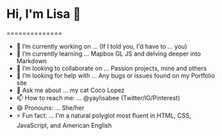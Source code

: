 # Hi, I'm Lisa 👋
==============

- 🔭 I’m currently working on ... (If I told you, I'd have to ... you)
- 🌱 I’m currently learning ... Mapbox GL JS and delving deeper into Markdown
- 👯 I’m looking to collaborate on ... Passion projects, mine and others
- 🤔 I’m looking for help with ... Any bugs or issues found on my Portfolio site
- 💬 Ask me about ... my cat Coco Lopez
- 📫 How to reach me: ... @yaylisabee (Twitter/IG/Pinterest)
- 😄 Pronouns: ... She/her
- ⚡ Fun fact: ... I'm a natural polyglot most fluent in HTML, CSS, JavaScript, and American English 

<!--
**lisablunt/lisablunt** is a ✨ _special_ ✨ repository because its `README.md` (this file) appears on your GitHub profile.
-->
